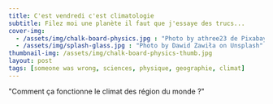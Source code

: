 ```yaml
---
title: C'est vendredi c'est climatologie
subtitle: Filez moi une planète il faut que j'essaye des trucs...
cover-img: 
  - /assets/img/chalk-board-physics.jpg : "Photo by athree23 de Pixabay"
  - /assets/img/splash-glass.jpg : "Photo by Dawid Zawiła on Unsplash"
thumbnail-img: /assets/img/chalk-board-physics-thumb.jpg
layout: post
tags: [someone was wrong, sciences, physique, geographie, climat]
---
```

"Comment ça fonctionne le climat des région du monde ?"

<!--stackedit_data:
eyJoaXN0b3J5IjpbMTEwNzIzMzExMSwtNzA0OTEwMDAzXX0=
-->